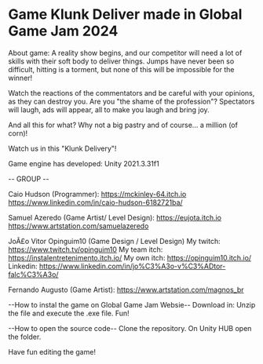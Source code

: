 # Game Klunk Deliver made in Global Game Jam 2024

About game:
A reality show begins, and our competitor will need a lot of skills with their soft body to deliver things. Jumps have never been so difficult, hitting is a torment, but none of this will be impossible for the winner!

Watch the reactions of the commentators and be careful with your opinions, as they can destroy you. Are you "the shame of the profession"? Spectators will laugh, ads will appear, all to make you laugh and bring joy.

And all this for what? Why not a big pastry and of course... a million (of corn)!

Watch us in this "Klunk Delivery"!

Game engine has developed: Unity 2021.3.31f1

-- GROUP --

Caio Hudson (Programmer):
https://mckinley-64.itch.io
https://www.linkedin.com/in/caio-hudson-6182721ba/

Samuel Azeredo (Game Artist/ Level Design):
https://eujota.itch.io
https://www.artstation.com/samuelazeredo

JoÃ£o Vitor Opinguim10 (Game Design / Level Design)
My twitch: https://www.twitch.tv/opinguim10
My team itch: https://instalentretenimento.itch.io/
My own itch: https://opinguim10.itch.io/
Linkedin: https://www.linkedin.com/in/jo%C3%A3o-v%C3%ADtor-falc%C3%A3o/

Fernando Augusto (Game Artist):
https://www.artstation.com/magnos_br

--How to instal the game on Global Game Jam Websie--
Download in:
Unzip  the file and execute the .exe file.
Fun!

--How to open the source code--
Clone the repository.
On Unity HUB open the folder.

Have fun editing the game!


